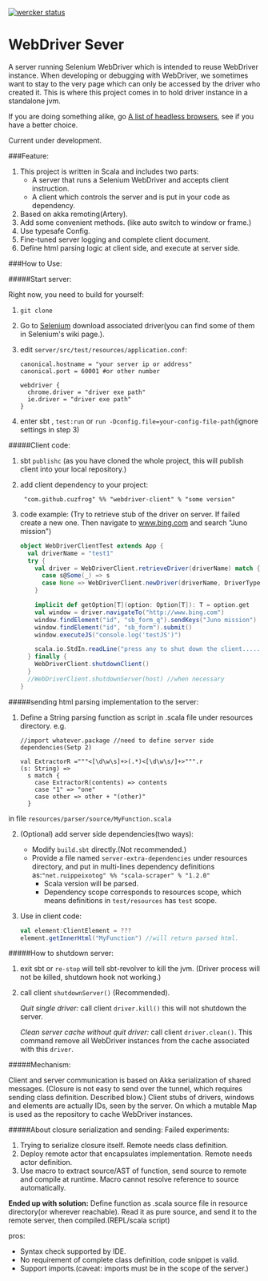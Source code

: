 [![wercker status](https://app.wercker.com/status/762633d46c024b744891670f66d9339a/s "wercker status")](https://app.wercker.com/project/bykey/762633d46c024b744891670f66d9339a)

# WebDriver Sever

A server running Selenium WebDriver which is intended to reuse WebDriver instance.
When developing or debugging with WebDriver, we sometimes want to stay to the very page which can only be accessed by the driver who created it.
This is where this project comes in to hold driver instance in a standalone jvm.

If you are doing something alike, go [A list of headless browsers](http://www.asad.pw/HeadlessBrowsers/), see if you have a better choice.

Current under development.

###Feature:

1. This project is written in Scala and includes two parts:
   * A server that runs a Selenium WebDriver and accepts client instruction.
   * A client which controls the server and is put in your code as dependency.
2. Based on akka remoting(Artery). 
3. Add some convenient methods. (like auto switch to window or frame.)
4. Use typesafe Config.
5. Fine-tuned server logging and complete client document.
6. Define html parsing logic at client side, and execute at server side.

###How to Use:

#####Start server:

Right now, you need to build for yourself:

1. `git clone `

2. Go to [Selenium](http://www.seleniumhq.org/docs/03_webdriver.jsp#selenium-webdriver-s-drivers)
download associated driver(you can find some of them in Selenium's wiki page.).

3. edit `server/src/test/resources/application.conf`:

    ```
    canonical.hostname = "your server ip or address"
    canonical.port = 60001 #or other number
    ```
    ```
    webdriver {
      chrome.driver = "driver exe path"
      ie.driver = "driver exe path"
    }
    ```

4. enter sbt , `test:run` or `run -Dconfig.file=your-config-file-path`(ignore settings in step 3)

#####Client code:

1. sbt `publishc`  (as you have cloned the whole project, this will publish client into your local repository.)

2. add client dependency to your project:

        "com.github.cuzfrog" %% "webdriver-client" % "some version"

3. code example:
(Try to retrieve stub of the driver on server. If failed create a new one.
Then navigate to www.bing.com and search "Juno mission")
    ```scala
    object WebDriverClientTest extends App {
      val driverName = "test1"
      try {
        val driver = WebDriverClient.retrieveDriver(driverName) match {
          case s@Some(_) => s
          case None => WebDriverClient.newDriver(driverName, DriverTypes.Chrome)
        }

        implicit def getOption[T](option: Option[T]): T = option.get
        val window = driver.navigateTo("http://www.bing.com")
        window.findElement("id", "sb_form_q").sendKeys("Juno mission")
        window.findElement("id", "sb_form").submit()
        window.executeJS("console.log('testJS')")

        scala.io.StdIn.readLine("press any to shut down the client.....")
      } finally {
        WebDriverClient.shutdownClient()
      }
      //WebDriverClient.shutdownServer(host) //when necessary
    }
    ```
#####sending html parsing implementation to the server:
1. Define a String parsing function as script in .scala file under resources directory. e.g.
    ```
    //import whatever.package //need to define server side dependencies(Setp 2)
    
    val ExtractorR ="""<[\d\w\s]+>(.*)<[\d\w\s/]+>""".r
    (s: String) =>
      s match {
        case ExtractorR(contents) => contents
        case "1" => "one"
        case other => other + "(other)"
      }
    ```
in file `resources/parser/source/MyFunction.scala`

2. (Optional) add server side dependencies(two ways):
   * Modify `build.sbt` directly.(Not recommended.)
   * Provide a file named `server-extra-dependencies` under resources directory,
   and put in multi-lines dependency definitions as:`"net.ruippeixotog" %% "scala-scraper" % "1.2.0"`
        * Scala version will be parsed.
        * Dependency scope corresponds to resources scope, which means definitions in `test/resources` has `test` scope.

3. Use in client code:
    ```scala
    val element:ClientElement = ???
    element.getInnerHtml("MyFunction") //will return parsed html.
    ```

#####How to shutdown server:

1. exit sbt  or  `re-stop`  will tell sbt-revolver to kill the jvm.
(Driver process will not be killed, shutdown hook not working.)

2. call client `shutdownServer()` (Recommended).

    _Quit single driver:_ call client `driver.kill()` this will not shutdown the server.

    _Clean server cache without quit driver:_ call client `driver.clean()`. This command remove all WebDriver instances from the cache
 associated with this `driver`.

#####Mechanism:

Client and server communication is based on Akka serialization of shared messages.
(Closure is not easy to send over the tunnel, which requires sending class definition.
Described blow.)
Client stubs of drivers, windows and elements are actually IDs, seen by the server.
On which a mutable Map is used as the repository to cache WebDriver instances.

#####About closure serialization and sending:
Failed experiments:
1. Trying to serialize closure itself. Remote needs class definition.
2. Deploy remote actor that encapsulates implementation. Remote needs actor definition.
3. Use macro to extract source/AST of function, send source to remote and compile at runtime.
Macro cannot resolve reference to source automatically.

__Ended up with solution:__
Define function as .scala source file in resource directory(or wherever reachable). Read it as pure source, and send
it to the remote server, then compiled.(REPL/scala script)

pros:
* Syntax check supported by IDE.
* No requirement of complete class definition, code snippet is valid.
* Support imports.(caveat: imports must be in the scope of the server.)



